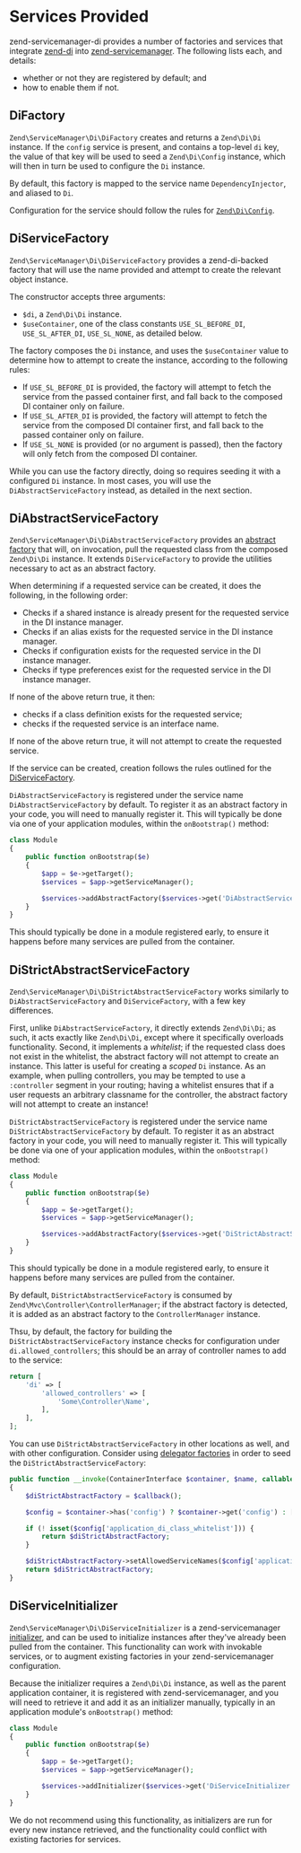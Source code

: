 # Services Provided

zend-servicemanager-di provides a number of factories and services that
integrate [zend-di](https://github.com/zendframework/zend-di) into
[zend-servicemanager](https://docs.zendframework.com/zend-servicemanager/).
The following lists each, and details:

- whether or not they are registered by default; and
- how to enable them if not.

## DiFactory

`Zend\ServiceManager\Di\DiFactory` creates and returns a `Zend\Di\Di` instance.
If the `config` service is present, and contains a top-level `di` key, the value
of that key will be used to seed a `Zend\Di\Config` instance, which will then in
turn be used to configure the `Di` instance.

By default, this factory is mapped to the service name `DependencyInjector`, and
aliased to `Di`.

Configuration for the service should follow the rules for
[`Zend\Di\Config`](http://framework.zend.com/manual/current/en/modules/zend.di.configuration.html).

## DiServiceFactory

`Zend\ServiceManager\Di\DiServiceFactory` provides a zend-di-backed factory that
will use the name provided and attempt to create the relevant object instance.

The constructor accepts three arguments:

- `$di`, a `Zend\Di\Di` instance.
- `$useContainer`, one of the class constants `USE_SL_BEFORE_DI`,
  `USE_SL_AFTER_DI`, `USE_SL_NONE`, as detailed below.

The factory composes the `Di` instance, and uses the `$useContainer` value to
determine how to attempt to create the instance, according to the following
rules:

- If `USE_SL_BEFORE_DI` is provided, the factory will attempt to fetch the service
  from the passed container first, and fall back to the composed DI container
  only on failure.
- If `USE_SL_AFTER_DI` is provided, the factory will attempt to fetch the service
  from the composed DI container first, and fall back to the passed container
  only on failure.
- If `USE_SL_NONE` is provided (or no argument is passed), then the factory will
  only fetch from the composed DI container.

While you can use the factory directly, doing so requires seeding it with a
configured `Di` instance. In most cases, you will use the
`DiAbstractServiceFactory` instead, as detailed in the next section.

## DiAbstractServiceFactory

`Zend\ServiceManager\Di\DiAbstractServiceFactory` provides an [abstract
factory](http://docs.zendframework.com/zend-servicemanager/configuring-the-service-manager/#abstract-factories)
that will, on invocation, pull the requested class from the composed
`Zend\Di\Di` instance. It extends `DiServiceFactory` to provide the utilities
necessary to act as an abstract factory.

When determining if a requested service can be created, it does the following,
in the following order:

- Checks if a shared instance is already present for the requested service in
  the DI instance manager.
- Checks if an alias exists for the requested service in the DI instance
  manager.
- Checks if configuration exists for the requested service in the DI instance
  manager.
- Checks if type preferences exist for the requested service in the DI instance
  manager.

If none of the above return true, it then:

- checks if a class definition exists for the requested service;
- checks if the requested service is an interface name.

If none of the above return true, it will not attempt to create the requested
service.

If the service can be created, creation follows the rules outlined for the
[DiServiceFactory](#diservicefactory).

`DiAbstractServiceFactory` is registered under the service name
`DiAbstractServiceFactory` by default. To register it as an abstract factory in
your code, you will need to manually register it. This will typically be done
via one of your application modules, within the `onBootstrap()` method:

```php
class Module
{
    public function onBootstrap($e)
    {
        $app = $e->getTarget();
        $services = $app->getServiceManager();

        $services->addAbstractFactory($services->get('DiAbstractServiceFactory'));
    }
}
```

This should typically be done in a module registered early, to ensure it happens
before many services are pulled from the container.

## DiStrictAbstractServiceFactory

`Zend\ServiceManager\Di\DiStrictAbstractServiceFactory` works similarly to
`DiAbstractServiceFactory` and `DiServiceFactory`, with a few key differences.

First, unlike `DiAbstractServiceFactory`, it directly extends `Zend\Di\Di`; as
such, it acts exactly like `Zend\Di\Di`, except where it specifically overloads
functionality. Second, it implements a *whitelist*; if the requested class does
not exist in the whitelist, the abstract factory will not attempt to create an
instance. This latter is useful for creating a *scoped* `Di` instance. As an
example, when pulling controllers, you may be tempted to use a `:controller`
segment in your routing; having a whitelist ensures that if a user requests an
arbitrary classname for the controller, the abstract factory will not attempt to
create an instance!

`DiStrictAbstractServiceFactory` is registered under the service name
`DiStrictAbstractServiceFactory` by default. To register it as an abstract factory in
your code, you will need to manually register it. This will typically be done
via one of your application modules, within the `onBootstrap()` method:

```php
class Module
{
    public function onBootstrap($e)
    {
        $app = $e->getTarget();
        $services = $app->getServiceManager();

        $services->addAbstractFactory($services->get('DiStrictAbstractServiceFactory'));
    }
}
```

This should typically be done in a module registered early, to ensure it happens
before many services are pulled from the container.

By default, `DiStrictAbstractServiceFactory` is consumed by
`Zend\Mvc\Controller\ControllerManager`; if the abstract factory is detected, it
is added as an abstract factory to the `ControllerManager` instance.

Thsu, by default, the factory for building the `DiStrictAbstractServiceFactory`
instance checks for configuration under `di.allowed_controllers`; this should
be an array of controller names to add to the service:

```php
return [
    'di' => [
        'allowed_controllers' => [
            'Some\Controller\Name',
        ],
    ],
];
```

You can use `DiStrictAbstractServiceFactory` in other locations as well, and
with other configuration. Consider using [delegator factories](http://docs.zendframework.com/zend-servicemanager/delegators/)
in order to seed the `DiStrictAbstractServiceFactory`:

```php
public function __invoke(ContainerInterface $container, $name, callable $callback, array $options = null)
{
    $diStrictAbstractFactory = $callback();

    $config = $container->has('config') ? $container->get('config') : [];

    if (! isset($config['application_di_class_whitelist'])) {
        return $diStrictAbstractFactory;
    }

    $diStrictAbstractFactory->setAllowedServiceNames($config['application_di_class_whitelist']);
    return $diStrictAbstractFactory;
}
```

## DiServiceInitializer

`Zend\ServiceManager\Di\DiServiceInitializer` is a zend-servicemanager
[initializer](http://docs.zendframework.com/zend-servicemanager/configuring-the-service-manager/#initializers),
and can be used to initialize instances after they've already been pulled from
the container. This functionality can work with invokable services, or to
augment existing factories in your zend-servicemanager configuration.

Because the initializer requires a `Zend\Di\Di` instance, as well as the parent
application container, it is registered with zend-servicemanager, and you will
need to retrieve it and add it as an initializer manually, typically in an
application module's `onBootstrap()` method:

```php
class Module
{
    public function onBootstrap($e)
    {
        $app = $e->getTarget();
        $services = $app->getServiceManager();

        $services->addInitializer($services->get('DiServiceInitializer'));
    }
}
```

We do not recommend using this functionality, as initializers are run for every
new instance retrieved, and the functionality could conflict with existing
factories for services.
